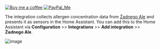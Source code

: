 [![Buy me a coffee][buy-me-a-coffee-shield]][buy-me-a-coffee]  [![PayPal_Me][paypal-me-shield]][paypal-me]


The integration collects allergen concentration data from [Żadnego Ale](http://zadnegoale.pl) and presents it as sensors in the Home Assistant.
You can add this to the Home Assistant via **Configuration** >> **Integrations** >> **Add integration** >> **Żadnego Ale**.

![image](https://user-images.githubusercontent.com/478555/112283296-4a9a5000-8c88-11eb-9c9e-0e8b5982e389.png)

[buy-me-a-coffee-shield]: https://img.shields.io/static/v1.svg?label=%20&message=Buy%20me%20a%20coffee&color=6f4e37&logo=buy%20me%20a%20coffee&logoColor=white
[buy-me-a-coffee]: https://www.buymeacoffee.com/QnLdxeaqO
[paypal-me-shield]: https://img.shields.io/static/v1.svg?label=%20&message=PayPal.Me&logo=paypal
[paypal-me]: https://www.paypal.me/bieniu79
